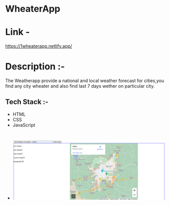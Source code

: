 # WheaterApp
# Link -
https://1wheaterapp.netlify.app/

# Description :-
 The Weatherapp  provide a national and local weather forecast for cities,you find any city wheater and also find last 7 days wether on particular city.
## Tech Stack :- 
- HTML
- CSS
- JavaScript
#
 - <img src="./image/whether1.png" alt="">

# <img src="./image/whether2.png" alt="">

